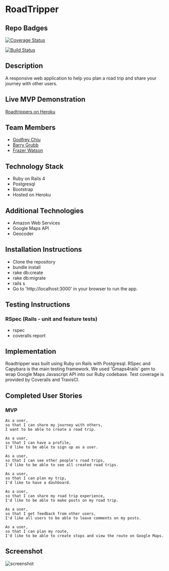 # RoadTripper

## Repo Badges

[![Coverage Status](https://coveralls.io/repos/github/frazerWatson/road_tripper/badge.svg?branch=master)](https://coveralls.io/github/frazerWatson/road_tripper?branch=master)

[![Build Status](https://travis-ci.org/frazerWatson/road_tripper.svg?branch=master)](https://travis-ci.org/frazerWatson/road_tripper)

## Description

A responsive web application to help you plan a road trip and share your journey with other users.

## Live MVP Demonstration
[Roadtrippers on Heroku](http://roadtripper-makers.herokuapp.com)

## Team Members
- [Godfrey Chiu](https://github.com/ggwc82)
- [Barry Grubb](https://github.com/barrygrubb)
- [Frazer Watson](https://github.com/frazerWatson)

## Technology Stack

- Ruby on Rails 4
- Postgresql
- Bootstrap
- Hosted on Heroku

## Additional Technologies

- Amazon Web Services
- Google Maps API
- Geocoder

## Installation Instructions
- Clone the repository
- bundle install
- rake db:create
- rake db:migrate
- rails s
- Go to 'http://localhost:3000' in your browser to run the app.

## Testing Instructions

### RSpec (Rails - unit and feature tests)
- rspec
- coveralls report

## Implementation

Roadtripper was built using Ruby on Rails with Postgresql. RSpec and Capybara is the main testing framework. We used 'Gmaps4rails' gem to wrap Google Maps Javascript API into our Ruby codebase. Test coverage is provided by Coveralls and TravisCI.

## Completed User Stories

### MVP

```
As a user,
so that I can share my journey with others,
I want to be able to create a road trip.
```
```
As a user,
so that I can have a profile,
I'd like to be able to sign up as a user.
```
```
As a user,
so that I can see other people's road trips,
I'd like to be able to see all created road trips.
```
```
As a user,
so that I can plan my trip,
I'd like to have a dashboard.
```
```
As a user,
so that I can share my road trip experience,
I'd like to be able to make posts on my road trip.
```
```
As a user,
so that I get feedback from other users,
I'd like all users to be able to leave comments on my posts.
```
```
As a user,
so that I can plan my route,
I'd like to be able to create stops and view the route on Google Maps.
```

## Screenshot

![
screenshot](https://github.com/frazerWatson/road_tripper/blob/master/roadtripper-website.png)
